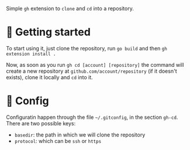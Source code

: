 Simple `gh` extension to `clone` and `cd` into a repository.

# 🏃 Getting started
To start using it, just clone the repository, run `go build` and then `gh extension install .`

Now, as soon as you run `gh cd [account] [repository]` the command will create a new repository at `github.com/account/repository` (if it doesn't exists), clone it locally and `cd` into it.

# 👷 Config
Configuratin happen through the file `~/.gitconfig`, in the section `gh-cd`. There are two possible keys:
- `basedir`: the path in which we will clone the repository
- `protocol`: which can be `ssh` or `https`
